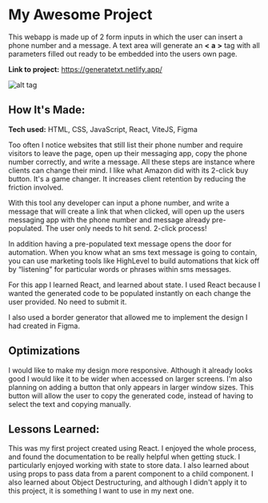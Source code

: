 # My Awesome Project
This webapp is made up of 2 form inputs in which the user can insert a phone number and a message. A text area will generate an **<** **a** **>** tag with all parameters filled out ready to be embedded into the users own page.

**Link to project:** https://generatetxt.netlify.app/

![alt tag](https://imgur.com/XtI6XEs)

## How It's Made:

**Tech used:** HTML, CSS, JavaScript, React, ViteJS, Figma

Too often I notice websites that still list their phone number and require visitors to leave the page, open up their messaging app, copy the phone number correctly, and write a message. All these steps are instance where clients can change their mind. I like what Amazon did with its 2-click buy button. It's a game changer. It increases client retention by reducing the friction involved.

With this tool any developer can input a phone number, and write a message that will create a link that when clicked, will open up the users messaging app with the phone number and message already pre-populated. The user only needs to hit send. 2-click process!

In addition having a pre-populated text message opens the door for automation. When you know what an sms text message is going to contain, you can use marketing tools like HighLevel to build automations that kick off by “listening” for particular words or phrases within sms messages.

For this app I learned React, and learned about state. I used React because I wanted the generated code to be populated instantly on each change the user provided. No need to submit it. 

I also used a border generator that allowed me to implement the design I had created in Figma.

## Optimizations


I would like to make my design more responsive. Although it already looks good I would like it to be wider when accessed on larger screens. 
I'm also planning on adding a button that only appears in larger window sizes. This button will allow the user to copy the generated code, instead of having to select the text and copying manually.

## Lessons Learned:

This was my first project created using React. I enjoyed the whole process, and found the documentation to be really helpful when getting stuck. I particularly enjoyed working with state to store data. I also learned about using props to pass data from a parent component to a child component. I also learned about Object Destructuring, and although I didn't apply it to this project, it is something I want to use in my next one.


